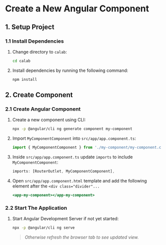 # Create a New Angular Component

## 1. Setup Project

### 1.1 Install Dependencies

1. Change directory to `calab`:

    ```.sh
    cd calab
    ```
2. Install dependencies by running the following command:

    ```.sh
    npm install
    ```

## 2. Create Component

### 2.1 Create Angular Component
1. Create a new component using CLI:

    ```.sh
    npx -p @angular/cli ng generate component my-component
    ```

2. Import `MyComponentComponent` into `src/app/app.component.ts`:

    ```.js
    import { MyComponentComponent } from './my-component/my-component.component';
    ```

3. Inside `src/app/app.component.ts` update `imports` to include `MyComponentComponent`:

    ```.js
    imports: [RouterOutlet, MyComponentComponent],
    ```

4. Open `src/app/app.component.html` template and add the following element after the `<div class="divider"...`

    ```.html
    <app-my-component></app-my-component>
    ```

### 2.2 Start The Application

1. Start Angular Development Server if not yet started:

    ```.bash
    npx -p @angular/cli ng serve 
    ```
    > _Otherwise refresh the browser tab to see updated view._
